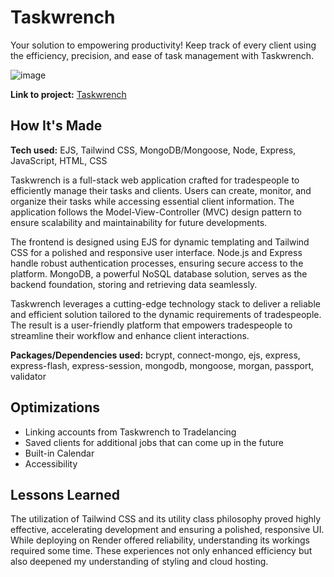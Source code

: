 # Taskwrench

Your solution to empowering productivity! Keep track of every client using the efficiency, precision, and ease of task management with Taskwrench.

![image](https://github.com/RCristianooo/taskwrench/assets/114029162/504830e7-4dca-4781-96dd-f8e6ca6204be)

**Link to project:** [Taskwrench](https://taskwrench.onrender.com)

## How It's Made

**Tech used:** EJS, Tailwind CSS, MongoDB/Mongoose, Node, Express, JavaScript, HTML, CSS

Taskwrench is a full-stack web application crafted for tradespeople to efficiently manage their tasks and clients. Users can create, monitor, and organize their tasks while accessing essential client information. The application follows the Model-View-Controller (MVC) design pattern to ensure scalability and maintainability for future developments.

The frontend is designed using EJS for dynamic templating and Tailwind CSS for a polished and responsive user interface. Node.js and Express handle robust authentication processes, ensuring secure access to the platform. MongoDB, a powerful NoSQL database solution, serves as the backend foundation, storing and retrieving data seamlessly.

Taskwrench leverages a cutting-edge technology stack to deliver a reliable and efficient solution tailored to the dynamic requirements of tradespeople. The result is a user-friendly platform that empowers tradespeople to streamline their workflow and enhance client interactions.

**Packages/Dependencies used:** bcrypt, connect-mongo, ejs, express, express-flash, express-session, mongodb, mongoose, morgan, passport, validator

## Optimizations

- Linking accounts from Taskwrench to Tradelancing
- Saved clients for additional jobs that can come up in the future
- Built-in Calendar
- Accessibility

## Lessons Learned

The utilization of Tailwind CSS and its utility class philosophy proved highly effective, accelerating development and ensuring a polished, responsive UI. While deploying on Render offered reliability, understanding its workings required some time. These experiences not only enhanced efficiency but also deepened my understanding of styling and cloud hosting.
